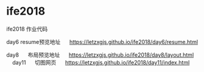 # ife2018
ife2018 作业代码

day6
      resume预览地址
      https://letzxgjs.github.io/ife2018/day6/resume.html

day8
      布局预览地址
      https://letzxgjs.github.io/ife2018/day8/layout.html
      
day11
      切图网页
      https://letzxgjs.github.io/ife2018/day11/index.html
